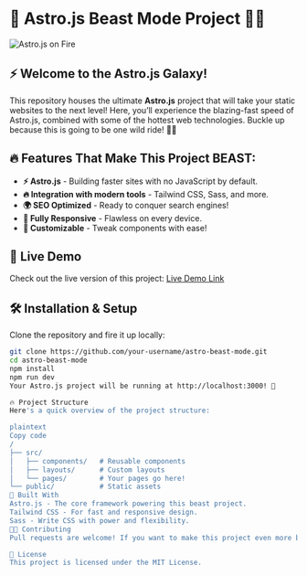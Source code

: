 # 🚀 Astro.js Beast Mode Project 🌌🔥

![Astro.js on Fire](https://your-cool-image-link) <!-- Optionally, add a banner or logo image -->

## ⚡️ Welcome to the Astro.js Galaxy!

This repository houses the ultimate **Astro.js** project that will take your static websites to the next level! Here, you’ll experience the blazing-fast speed of Astro.js, combined with some of the hottest web technologies. Buckle up because this is going to be one wild ride! 🌠💥

## 🔥 Features That Make This Project BEAST:

- **⚡️ Astro.js** - Building faster sites with no JavaScript by default.
- **🔥 Integration with modern tools** - Tailwind CSS, Sass, and more.
- **🌍 SEO Optimized** - Ready to conquer search engines!
- **📱 Fully Responsive** - Flawless on every device.
- **🎨 Customizable** - Tweak components with ease!

## 🌟 Live Demo

Check out the live version of this project: [Live Demo Link](https://your-live-demo-url)

## 🛠️ Installation & Setup

Clone the repository and fire it up locally:

```bash
git clone https://github.com/your-username/astro-beast-mode.git
cd astro-beast-mode
npm install
npm run dev
Your Astro.js project will be running at http://localhost:3000! 🎉

🔥 Project Structure
Here's a quick overview of the project structure:

plaintext
Copy code
/
├── src/
│   ├── components/   # Reusable components
│   ├── layouts/      # Custom layouts
│   └── pages/        # Your pages go here!
└── public/           # Static assets
🚀 Built With
Astro.js - The core framework powering this beast project.
Tailwind CSS - For fast and responsive design.
Sass - Write CSS with power and flexibility.
🧑‍🚀 Contributing
Pull requests are welcome! If you want to make this project even more beastly, feel free to fork it and submit improvements!

🌌 License
This project is licensed under the MIT License.

